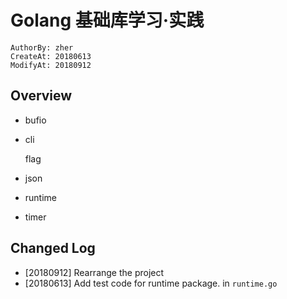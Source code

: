 Golang 基础库学习·实践
=====================
```
AuthorBy: zher
CreateAt: 20180613
ModifyAt: 20180912
```

## Overview

- bufio

- cli

    flag

- json

- runtime

- timer

## Changed Log

- [20180912] Rearrange the project
- [20180613] Add test code for runtime package. in `runtime.go`

